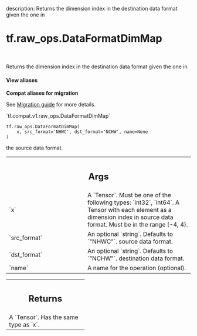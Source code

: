 description: Returns the dimension index in the destination data format given the one in

<div itemscope itemtype="http://developers.google.com/ReferenceObject">
<meta itemprop="name" content="tf.raw_ops.DataFormatDimMap" />
<meta itemprop="path" content="Stable" />
</div>

# tf.raw_ops.DataFormatDimMap

<!-- Insert buttons and diff -->

<table class="tfo-notebook-buttons tfo-api nocontent" align="left">

</table>



Returns the dimension index in the destination data format given the one in

<section class="expandable">
  <h4 class="showalways">View aliases</h4>
  <p>
<b>Compat aliases for migration</b>
<p>See
<a href="https://www.tensorflow.org/guide/migrate">Migration guide</a> for
more details.</p>
<p>`tf.compat.v1.raw_ops.DataFormatDimMap`</p>
</p>
</section>

<pre class="devsite-click-to-copy prettyprint lang-py tfo-signature-link">
<code>tf.raw_ops.DataFormatDimMap(
    x, src_format='NHWC', dst_format='NCHW', name=None
)
</code></pre>



<!-- Placeholder for "Used in" -->

the source data format.

<!-- Tabular view -->
 <table class="responsive fixed orange">
<colgroup><col width="214px"><col></colgroup>
<tr><th colspan="2"><h2 class="add-link">Args</h2></th></tr>

<tr>
<td>
`x`
</td>
<td>
A `Tensor`. Must be one of the following types: `int32`, `int64`.
A Tensor with each element as a dimension index in source data format.
Must be in the range [-4, 4).
</td>
</tr><tr>
<td>
`src_format`
</td>
<td>
An optional `string`. Defaults to `"NHWC"`.
source data format.
</td>
</tr><tr>
<td>
`dst_format`
</td>
<td>
An optional `string`. Defaults to `"NCHW"`.
destination data format.
</td>
</tr><tr>
<td>
`name`
</td>
<td>
A name for the operation (optional).
</td>
</tr>
</table>



<!-- Tabular view -->
 <table class="responsive fixed orange">
<colgroup><col width="214px"><col></colgroup>
<tr><th colspan="2"><h2 class="add-link">Returns</h2></th></tr>
<tr class="alt">
<td colspan="2">
A `Tensor`. Has the same type as `x`.
</td>
</tr>

</table>

